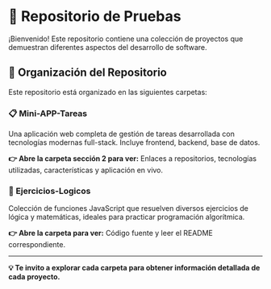 # 🚀 Repositorio de Pruebas

¡Bienvenido! Este repositorio contiene una colección de proyectos que demuestran diferentes aspectos del desarrollo de software.

## 📂 Organización del Repositorio

Este repositorio está organizado en las siguientes carpetas:

### 📋 Mini-APP-Tareas
Una aplicación web completa de gestión de tareas desarrollada con tecnologías modernas full-stack. Incluye frontend, backend, base de datos.

**👉 Abre la carpeta sección 2 para ver:** Enlaces a repositorios, tecnologías utilizadas, características y aplicación en vivo.

### 🧮 Ejercicios-Logicos
Colección de funciones JavaScript que resuelven diversos ejercicios de lógica y matemáticas, ideales para practicar programación algorítmica.

**👉 Abre la carpeta para ver:** Código fuente y leer el README correspondiente.

---

**💡 Te invito a explorar cada carpeta para obtener información detallada de cada proyecto.**
